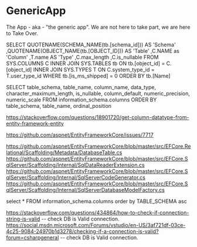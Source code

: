# GenericApp
The App - aka - "the generic app".   We are not here to take part, we are here to Take Over.


SELECT QUOTENAME(SCHEMA_NAME(tb.[schema_id])) AS 'Schema'
   ,QUOTENAME(OBJECT_NAME(tb.[OBJECT_ID])) AS 'Table'
   ,C.NAME as 'Column'
   ,T.name AS 'Type'
   ,C.max_length
   ,C.is_nullable
FROM SYS.COLUMNS C INNER JOIN SYS.TABLES tb ON tb.[object_id] = C.[object_id]
   INNER JOIN SYS.TYPES T ON C.system_type_id = T.user_type_id
WHERE tb.[is_ms_shipped] = 0
ORDER BY tb.[Name]


SELECT table_schema, table_name, column_name, data_type, character_maximum_length,
    is_nullable, column_default, numeric_precision, numeric_scale
  FROM information_schema.columns
  ORDER BY table_schema, table_name, ordinal_position
  
  
  
https://stackoverflow.com/questions/18901720/get-column-datatype-from-entity-framework-entity

https://github.com/aspnet/EntityFrameworkCore/issues/7717


https://github.com/aspnet/EntityFrameworkCore/blob/master/src/EFCore.Relational/Scaffolding/Metadata/DatabaseTable.cs
https://github.com/aspnet/EntityFrameworkCore/blob/master/src/EFCore.SqlServer/Scaffolding/Internal/SqlDataReaderExtension.cs
https://github.com/aspnet/EntityFrameworkCore/blob/master/src/EFCore.SqlServer/Scaffolding/Internal/SqlServerCodeGenerator.cs
https://github.com/aspnet/EntityFrameworkCore/blob/master/src/EFCore.SqlServer/Scaffolding/Internal/SqlServerDatabaseModelFactory.cs

select * FROM information_schema.columns
order by TABLE_SCHEMA asc


https://stackoverflow.com/questions/434864/how-to-check-if-connection-string-is-valid  -- check DB is Valid connection.
https://social.msdn.microsoft.com/Forums/vstudio/en-US/3af721df-03ce-4c25-9084-24970b1d3278/checking-if-a-connection-is-valid?forum=csharpgeneral -- check DB is Valid connection.
